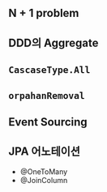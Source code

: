 ## N + 1 problem
## DDD의 Aggregate
## `CascaseType.All`
## `orpahanRemoval`
## Event Sourcing
## JPA 어노테이션
- @OneToMany
- @JoinColumn